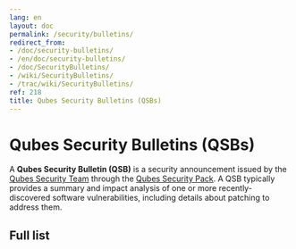 ```yaml
---
lang: en
layout: doc
permalink: /security/bulletins/
redirect_from:
- /doc/security-bulletins/
- /en/doc/security-bulletins/
- /doc/SecurityBulletins/
- /wiki/SecurityBulletins/
- /trac/wiki/SecurityBulletins/
ref: 218
title: Qubes Security Bulletins (QSBs)
---
```


# Qubes Security Bulletins (QSBs)

A **Qubes Security Bulletin (QSB)** is a security announcement issued by the [Qubes Security Team](/security/#the-qubes-security-team) through the [Qubes Security Pack](/security/pack/).
A QSB typically provides a summary and impact analysis of one or more recently-discovered software vulnerabilities, including details about patching to address them.

## Full list
